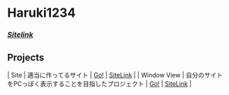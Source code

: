 # Haruki1234 
### [*Sitelink*](https://haruki1234.github.io) 

## Projects 

| Site | 適当に作ってるサイト | [Go!](https://github.com/haruki1234/mainsite) | [SiteLink](https://haruki1234.github.io/mainsite/) |
| Window View | 自分のサイトをPCっぽく表示することを目指したプロジェクト | [Go!](https://github.com/haruki1234/window) | [SiteLink](https://haruki1234.github.io/window/) |
